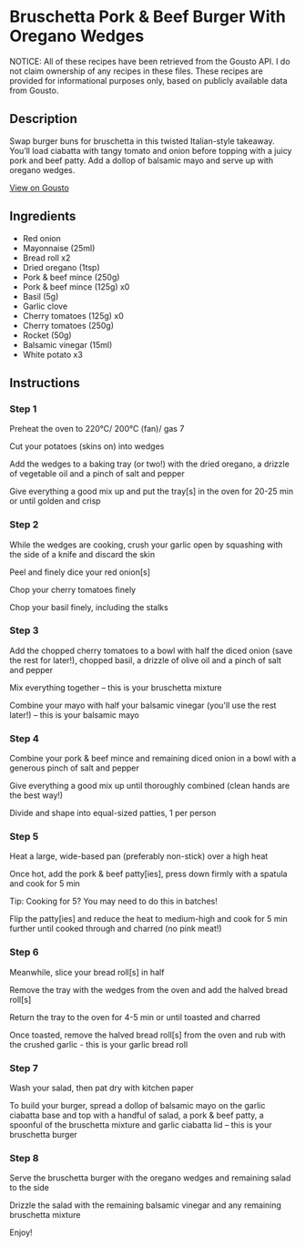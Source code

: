 # Bruschetta Pork & Beef Burger With Oregano Wedges

NOTICE: All of these recipes have been retrieved from the Gousto API. I do not claim ownership of any recipes in these files. These recipes are provided for informational purposes only, based on publicly available data from Gousto.

## Description

Swap burger buns for bruschetta in this twisted Italian-style takeaway. You’ll load ciabatta with tangy tomato and onion before topping with a juicy pork and beef patty. Add a dollop of balsamic mayo and serve up with oregano wedges. 

[View on Gousto](https://www.gousto.co.uk/recipes/cookbook/bruschetta-style-pork-beef-burger-with-oregano-wedges)

## Ingredients

- Red onion
- Mayonnaise (25ml)
- Bread roll x2
- Dried oregano (1tsp)
- Pork & beef mince (250g)
- Pork & beef mince (125g) x0
- Basil (5g)
- Garlic clove
- Cherry tomatoes (125g) x0
- Cherry tomatoes (250g)
- Rocket (50g)
- Balsamic vinegar (15ml)
- White potato x3

## Instructions


### Step 1

Preheat the oven to 220°C/ 200°C (fan)/ gas 7

Cut your potatoes (skins on) into wedges

Add the wedges to a baking tray (or two!) with the dried oregano, a drizzle of vegetable oil and a pinch of salt and pepper

Give everything a good mix up and put the tray[s] in the oven for 20-25 min or until golden and crisp


### Step 2

While the wedges are cooking, crush your garlic open by squashing with the side of a knife and discard the skin

Peel and finely dice your red onion[s]

Chop your cherry tomatoes finely

Chop your basil finely, including the stalks


### Step 3

Add the chopped cherry tomatoes to a bowl with half the diced onion (save the rest for later!), chopped basil, a drizzle of olive oil and a pinch of salt and pepper

Mix everything together – this is your bruschetta mixture

Combine your mayo with half your balsamic vinegar (you'll use the rest later!) – this is your balsamic mayo


### Step 4

Combine your pork & beef mince and remaining diced onion in a bowl with a generous pinch of salt and pepper

Give everything a good mix up until thoroughly combined (clean hands are the best way!)

Divide and shape into equal-sized patties, 1 per person


### Step 5

Heat a large, wide-based pan (preferably non-stick) over a high heat

Once hot, add the pork & beef patty[ies], press down firmly with a spatula and cook for 5 min

Tip: Cooking for 5? You may need to do this in batches!

Flip the patty[ies] and reduce the heat to medium-high and cook for 5 min further until cooked through and charred (no pink meat!)


### Step 6

Meanwhile, slice your bread roll[s] in half

Remove the tray with the wedges from the oven and add the halved bread roll[s]

Return the tray to the oven for 4-5 min or until toasted and charred

Once toasted, remove the halved bread roll[s] from the oven and rub with the crushed garlic - this is your garlic bread roll


### Step 7

Wash your salad, then pat dry with kitchen paper

To build your burger, spread a dollop of balsamic mayo on the garlic ciabatta base and top with a handful of salad, a pork & beef patty, a spoonful of the bruschetta mixture and garlic ciabatta lid – this is your bruschetta burger

### Step 8

Serve the bruschetta burger with the oregano wedges and remaining salad to the side

Drizzle the salad with the remaining balsamic vinegar and any remaining bruschetta mixture

Enjoy!

